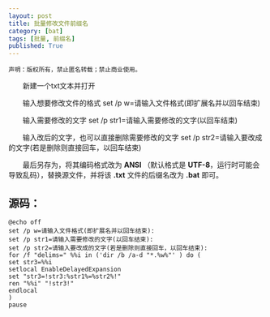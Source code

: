 ```yaml
---
layout: post
title: 批量修改文件前缀名
category: [bat]
tags: [批量, 前缀名]
published: True
---
```



`声明：版权所有，禁止匿名转载；禁止商业使用。`


　　新建一个txt文本并打开

　　输入想要修改文件的格式  set /p w=请输入文件格式(即扩展名并以回车结束)

　　输入需要修改的文字  set /p str1=请输入需要修改的文字(以回车结束)

　　输入改后的文字，也可以直接删除需要修改的文字  set /p str2=请输入要改成的文字(若是删除则直接回车，以回车结束)

　　最后另存为，将其编码格式改为 **ANSI** （默认格式是 **UTF-8**，运行时可能会导致乱码），替换源文件，并将该 **.txt** 文件的后缀名改为 **.bat** 即可。





## 源码：

```ANSI
@echo off
set /p w=请输入文件格式(即扩展名并以回车结束):
set /p str1=请输入需要修改的文字(以回车结束):
set /p str2=请输入要改成的文字(若是删除则直接回车，以回车结束):
for /f "delims=" %%i in ('dir /b /a-d "*.%w%"' ) do (
set str3=%%i
setlocal EnableDelayedExpansion
set "str3=!str3:%str1%=%str2%!"
ren "%%i" "!str3!"
endlocal
)
pause
```

